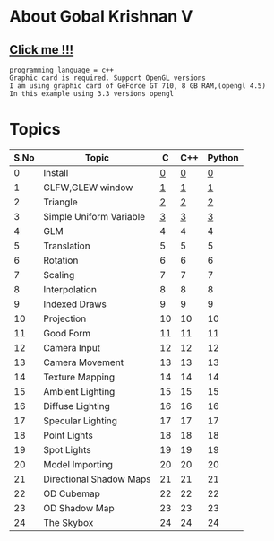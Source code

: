 # About Gobal Krishnan V
## [Click me !!!](https://engineer-ece.github.io/Home/)


```
programming language = c++
Graphic card is required. Support OpenGL versions 
I am using graphic card of GeForce GT 710, 8 GB RAM,(opengl 4.5)
In this example using 3.3 versions opengl
```
# Topics 
 
 | S.No | Topic | C   | C++ | Python |
 | ---  | ---  | --- | --- | ---    |
 | 0  | Install                  | [0](Graphics/0.install/readme.md)  | [0](Graphics/0.install/readme.md) | [0](Graphics/0.install/readmepy.md) | 
 | 1  | GLFW,GLEW window         | [1]()                              | [1](Graphics/1.%20Create%20Window/main.cpp) | [1](Graphics/1.%20Create%20Window/main.py) | 
 | 2  | Triangle                 | [2]()                              | [2](Graphics/2.%20Triangle/main.cpp) | [2](Graphics/2.%20Triangle/main.py) | 
 | 3  | Simple Uniform Variable  | [3]()                              | [3](Graphics/3.%20Simple%20Uniform%20Variable/main.cpp) | [3](Graphics/3.%20Simple%20Uniform%20Variable/main.py) |  
 | 4  | GLM                      | 4  | 4  | 4  |  
 | 5  | Translation              | 5  | 5  | 5  | 
 | 6  | Rotation                 | 6  | 6  | 6  | 
 | 7  | Scaling                  | 7  | 7  | 7  | 
 | 8  | Interpolation            | 8  | 8  | 8  | 
 | 9  | Indexed Draws            | 9  | 9  | 9  |  
 |10  | Projection               | 10 | 10 | 10 | 
 |11  | Good Form                | 11 | 11 | 11 | 
 |12  | Camera Input             | 12 | 12 | 12 | 
 |13  | Camera Movement          | 13 | 13 | 13 | 
 |14  | Texture Mapping          | 14 | 14 | 14 | 
 |15  | Ambient Lighting         | 15 | 15 | 15 | 
 |16  | Diffuse Lighting         | 16 | 16 | 16 | 
 |17  | Specular Lighting        | 17 | 17 | 17 | 
 |18  | Point Lights             | 18 | 18 | 18 | 
 |19  | Spot Lights              | 19 | 19 | 19 | 
 |20  | Model Importing          | 20 | 20 | 20 | 
 |21  | Directional Shadow Maps  | 21 | 21 | 21 | 
 |22  | OD Cubemap               | 22 | 22 | 22 | 
 |23  | OD Shadow Map            | 23 | 23 | 23 | 
 |24  | The Skybox               | 24 | 24 | 24 | 
